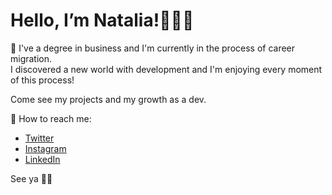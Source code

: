  # Hello, I’m Natalia!👩🏻‍💻 # 


📝 I've a degree in business and I'm currently in the process of career migration. <br>
I discovered a new world with development and I'm enjoying every moment of this process!

Come see my projects and my growth as a dev. 

:love_letter: How to reach me:
* [Twitter](https://twitter.com/_nataliarmelo) 
* [Instagram](instagram.com/nataliarmelo_)
* [LinkedIn](https://www.linkedin.com/in/nataliarmelo/)


See ya 👋:wave:
